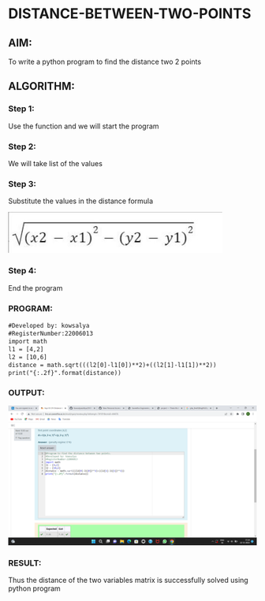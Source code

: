 # DISTANCE-BETWEEN-TWO-POINTS

## AIM:
To write a python program to find the distance two 2 points
## ALGORITHM:
### Step 1: 
Use the function and we will start the program
### Step 2:
We will take list of the values 
### Step 3: 
Substitute the values in the distance formula 

 ![formula](./images/formula.jpg)
 
### Step 4: 
End the program
### PROGRAM:
```
#Developed by: kowsalya
#RegisterNumber:22006013
import math 
l1 = [4,2]
l2 = [10,6]
distance = math.sqrt(((l2[0]-l1[0])**2)+((l2[1]-l1[1])**2))
print("{:.2f}".format(distance))

```  
### OUTPUT:
![OUTPUT](./images/disvariable.png)

### RESULT:
Thus the distance of the two variables matrix is successfully solved using python program
